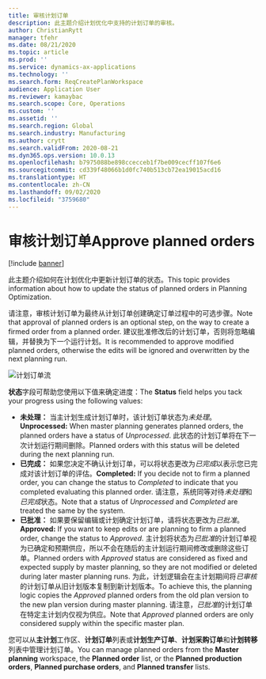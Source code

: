 ```yaml
---
title: 审核计划订单
description: 此主题介绍计划优化中支持的计划订单的审核。
author: ChristianRytt
manager: tfehr
ms.date: 08/21/2020
ms.topic: article
ms.prod: ''
ms.service: dynamics-ax-applications
ms.technology: ''
ms.search.form: ReqCreatePlanWorkspace
audience: Application User
ms.reviewer: kamaybac
ms.search.scope: Core, Operations
ms.custom: ''
ms.assetid: ''
ms.search.region: Global
ms.search.industry: Manufacturing
ms.author: crytt
ms.search.validFrom: 2020-08-21
ms.dyn365.ops.version: 10.0.13
ms.openlocfilehash: b7975088be898ccecceb1f7be009cecff107f6e6
ms.sourcegitcommit: cd339f48066b1d0fc740b513cb72ea19015acd16
ms.translationtype: HT
ms.contentlocale: zh-CN
ms.lasthandoff: 09/02/2020
ms.locfileid: "3759680"
---
```

# <a name="approve-planned-orders"></a><span data-ttu-id="ef1f6-103">审核计划订单</span><span class="sxs-lookup"><span data-stu-id="ef1f6-103">Approve planned orders</span></span>

[!include [banner](../../includes/banner.md)]

<span data-ttu-id="ef1f6-104">此主题介绍如何在计划优化中更新计划订单的状态。</span><span class="sxs-lookup"><span data-stu-id="ef1f6-104">This topic provides information about how to update the status of planned orders in Planning Optimization.</span></span>

<span data-ttu-id="ef1f6-105">请注意，审核计划订单为最终从计划订单创建确定订单过程中的可选步骤。</span><span class="sxs-lookup"><span data-stu-id="ef1f6-105">Note that approval of planned orders is an optional step, on the way to create a firmed order from a planned order.</span></span> <span data-ttu-id="ef1f6-106">建议批准修改后的计划订单，否则将忽略编辑，并替换为下一个运行计划。</span><span class="sxs-lookup"><span data-stu-id="ef1f6-106">It is recommended to approve modified planned orders, otherwise the edits will be ignored and overwritten by the next planning run.</span></span>

![计划订单流](media/approved-planned-orders-1.png)

<span data-ttu-id="ef1f6-108">**状态**字段可帮助您使用以下值来确定进度：</span><span class="sxs-lookup"><span data-stu-id="ef1f6-108">The **Status** field helps you tack your progress using the following values:</span></span>

- <span data-ttu-id="ef1f6-109">**未处理：** 当主计划生成计划订单时，该计划订单状态为*未处理*。</span><span class="sxs-lookup"><span data-stu-id="ef1f6-109">**Unprocessed:** When master planning generates planned orders, the planned orders have a status of *Unprocessed*.</span></span> <span data-ttu-id="ef1f6-110">此状态的计划订单将在下一次计划运行期间删除。</span><span class="sxs-lookup"><span data-stu-id="ef1f6-110">Planned orders with this status will be deleted during the next planning run.</span></span>
- <span data-ttu-id="ef1f6-111">**已完成：** 如果您决定不确认计划订单，可以将状态更改为*已完成*以表示您已完成对该计划订单的评估。</span><span class="sxs-lookup"><span data-stu-id="ef1f6-111">**Completed:** If you decide not to firm a planned order, you can change the status to *Completed* to indicate that you completed evaluating this planned order.</span></span> <span data-ttu-id="ef1f6-112">请注意，系统同等对待*未处理*和*已完成*状态。</span><span class="sxs-lookup"><span data-stu-id="ef1f6-112">Note that a status of *Unprocessed* and *Completed* are treated the same by the system.</span></span>
- <span data-ttu-id="ef1f6-113">**已批准：** 如果要保留编辑或计划确定计划订单，请将状态更改为*已批准*。</span><span class="sxs-lookup"><span data-stu-id="ef1f6-113">**Approved:** If you want to keep edits or are planning to firm a planned order, change the status to *Approved*.</span></span> <span data-ttu-id="ef1f6-114">主计划将状态为*已批准*的计划订单视为已确定和预期供应，所以不会在随后的主计划运行期间修改或删除这些订单。</span><span class="sxs-lookup"><span data-stu-id="ef1f6-114">Planned orders with *Approved* status are considered as fixed and expected supply by master planning, so they are not modified or deleted during later master planning runs.</span></span> <span data-ttu-id="ef1f6-115">为此，计划逻辑会在主计划期间将*已审核*的计划订单从旧计划版本复制到新计划版本。</span><span class="sxs-lookup"><span data-stu-id="ef1f6-115">To achieve this, the planning logic copies the *Approved* planned orders from the old plan version to the new plan version during master planning.</span></span> <span data-ttu-id="ef1f6-116">请注意，*已批准*的计划订单在特定主计划内仅视为供应。</span><span class="sxs-lookup"><span data-stu-id="ef1f6-116">Note that *Approved* planned orders are only considered supply within the specific master plan.</span></span>

<span data-ttu-id="ef1f6-117">您可以从**主计划**工作区、**计划订单**列表或**计划生产订单**、**计划采购订单**和**计划转移**列表中管理计划订单。</span><span class="sxs-lookup"><span data-stu-id="ef1f6-117">You can manage planned orders from the  **Master planning**  workspace, the  **Planned order**  list, or the  **Planned production orders**,  **Planned purchase orders**, and  **Planned transfer**  lists.</span></span>
